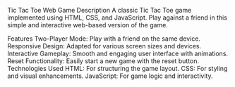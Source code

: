 Tic Tac Toe Web Game
Description
A classic Tic Tac Toe game implemented using HTML, CSS, and JavaScript. Play against a friend in this simple and interactive web-based version of the game.

Features
Two-Player Mode: Play with a friend on the same device.
Responsive Design: Adapted for various screen sizes and devices.
Interactive Gameplay: Smooth and engaging user interface with animations.
Reset Functionality: Easily start a new game with the reset button.
Technologies Used
HTML: For structuring the game layout.
CSS: For styling and visual enhancements.
JavaScript: For game logic and interactivity.
